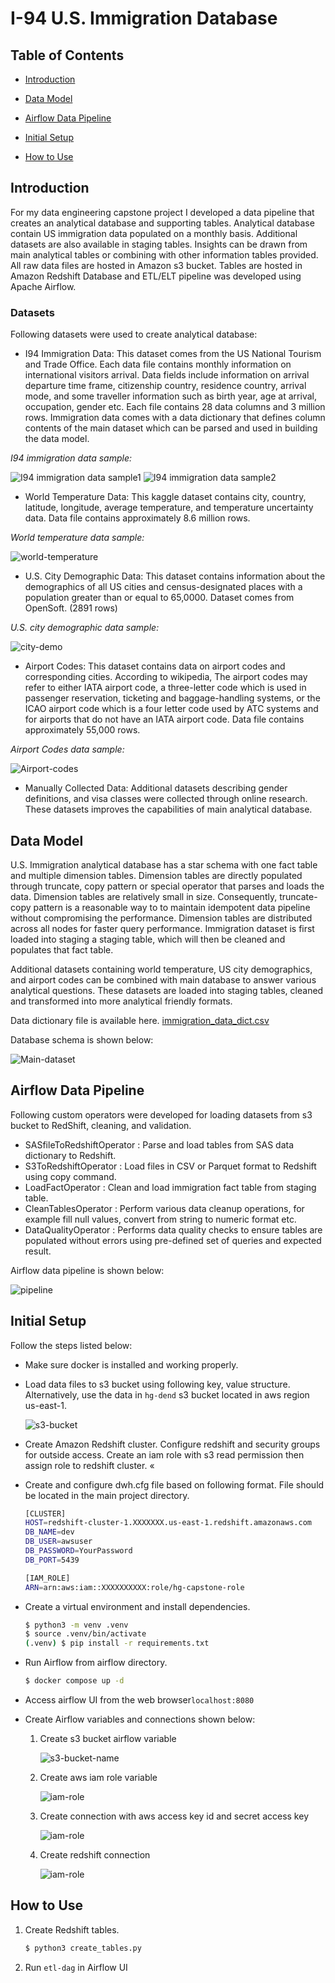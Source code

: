 # I-94 U.S. Immigration Database
## Table of Contents

- [Introduction](#introduction)

- [Data Model](#data-model)

- [Airflow Data Pipeline](#airflow-data-pipeline)

- [Initial Setup](#initial-setup)

- [How to Use](#how-to-use)


## Introduction
For my data engineering capstone project I developed a data pipeline that creates an analytical database and supporting tables. Analytical database contain US immigration data populated on a monthly basis. Additional datasets are also available in staging tables. Insights can be drawn from main analytical tables or combining with other information tables provided. All raw data files are hosted in Amazon s3 bucket.  Tables are hosted in Amazon Redshift Database and ETL/ELT pipeline was developed using Apache Airflow.

### Datasets
Following datasets were used to create analytical database:
- I94 Immigration Data: This dataset comes from the US National Tourism and Trade Office. Each data file contains monthly information on international visitors arrival. Data fields include information on arrival departure time frame, citizenship country, residence country, arrival mode, and some traveller information such as birth year, age at arrival, occupation, gender etc. Each file contains 28 data columns and 3 million rows. Immigration data comes with a data dictionary that defines column contents of the main dataset which can be parsed and used in building the data model.


*I94 immigration data sample:*

![I94 immigration data sample1](./images/immig1.png)
![I94 immigration data sample2](./images/immig2.png)


- World Temperature Data: This kaggle dataset contains city, country, latitude, longitude, average temperature, and temperature uncertainty data. Data file contains approximately 8.6 million rows.

 *World temperature data sample:*

![world-temperature](./images/world-temp.png)

- U.S. City Demographic Data: This dataset contains information about the demographics of all US cities and census-designated places with a population greater than or equal to 65,0000. Dataset comes from OpenSoft. (2891 rows)

*U.S. city demographic data sample:*

![city-demo](./images/city-demo.png)

- Airport Codes: This dataset contains data on airport codes and corresponding cities. According to wikipedia, The airport codes may refer to either IATA airport code, a three-letter code which is used in passenger reservation, ticketing and baggage-handling systems, or the ICAO airport code which is a four letter code used by ATC systems and for airports that do not have an IATA airport code. Data file contains approximately 55,000 rows.

*Airport Codes data sample:*

![Airport-codes](./images/airport.png)

- Manually Collected Data: Additional datasets describing gender definitions, and visa classes were collected through online research. These datasets improves the capabilities of main analytical database.


## Data Model
U.S. Immigration analytical database has a star schema with one fact table and multiple dimension tables. Dimension tables are directly populated through truncate, copy pattern or special operator that parses and loads the data. Dimension tables are relatively small in size. Consequently, truncate-copy pattern is a reasonable way to to maintain idempotent data pipeline without compromising the performance. Dimension tables are distributed across all nodes for faster query performance. Immigration dataset is first loaded into staging a staging table, which will then be cleaned and populates that fact table.

Additional datasets containing world temperature, US city demographics, and airport codes can be combined with main database to answer various analytical questions. These datasets are loaded into staging tables, cleaned and transformed into more analytical friendly formats. 

Data dictionary file is available here. [immigration_data_dict.csv](./immigration_data_dict.csv)

Database schema is shown below:

![Main-dataset](./images/er_capstone.png)

## Airflow Data Pipeline

Following custom operators were developed for loading datasets from s3 bucket to RedShift, cleaning, and validation. 

- SASfileToRedshiftOperator : Parse and load tables from SAS data dictionary to Redshift.
- S3ToRedshiftOperator : Load files in CSV or Parquet format to Redshift using copy command.
- LoadFactOperator : Clean and load immigration fact table from staging table.
- CleanTablesOperator : Perform various data cleanup operations, for example fill null values, convert from string to numeric format etc.
- DataQualityOperator : Performs data quality checks to ensure tables are populated without errors using pre-defined set of queries and expected result.

Airflow data pipeline is shown below:

![pipeline](./images/graph_success.png)


## Initial Setup
Follow the steps listed below:

- Make sure docker is installed and working properly.

- Load data files to s3 bucket using following key, value structure. Alternatively, use the data in ```hg-dend``` s3 bucket located in aws region us-east-1.

    ![s3-bucket](./images/s3-bucket.png)

- Create Amazon Redshift cluster. Configure redshift and security groups for outside access. Create an iam role with s3 read permission then assign role to redshift cluster.
«
- Create and configure dwh.cfg file based on following format. File should be located in the main project directory.
    ```bash
    [CLUSTER]
    HOST=redshift-cluster-1.XXXXXXX.us-east-1.redshift.amazonaws.com
    DB_NAME=dev
    DB_USER=awsuser
    DB_PASSWORD=YourPassword
    DB_PORT=5439

    [IAM_ROLE]
    ARN=arn:aws:iam::XXXXXXXXXX:role/hg-capstone-role
    ```
- Create a virtual environment and install dependencies.
    ```bash
    $ python3 -m venv .venv
    $ source .venv/bin/activate
    (.venv) $ pip install -r requirements.txt
    ```

- Run Airflow from airflow directory.
    ```bash
    $ docker compose up -d
    ```
- Access airflow UI from the web browser```localhost:8080```

- Create Airflow variables and connections shown below:

    1. Create s3 bucket airflow variable

        ![s3-bucket-name](./images/s3-bucket-name.png)

    1. Create aws iam role variable

        ![iam-role](./images/aws-arn.png)

    1. Create connection with aws access key id and secret access key

        ![iam-role](./images/airflow-aws-cred.png)
    
    1. Create redshift connection

        ![iam-role](./images/airflow-redshift-conn.png)




## How to Use

1. Create Redshift tables.
    ```bash
    $ python3 create_tables.py
    ```
1. Run `etl-dag` in Airflow UI